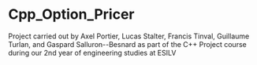 # Cpp_Option_Pricer

Project carried out by Axel Portier, Lucas Stalter, Francis Tinval, Guillaume Turlan, and Gaspard Salluron--Besnard as part of the C++ Project course during our 2nd year of engineering studies at ESILV
